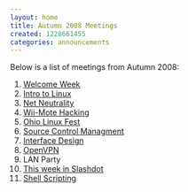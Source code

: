 ```yaml
---
layout: home
title: Autumn 2008 Meetings
created: 1228661455
categories: announcements
---
```

<!----<meta http-equiv="REFRESH" content="5;url=/endau08"><!----5 seconds included for editability purposes----><META NAME="ROBOTS" CONTENT="NOINDEX,NOFOLLOW">Below is a list of meetings from Autumn 2008:<ol>
<li><a href="/welcome2008">Welcome Week</a></li>
<li><a href="/linux_intro-au08">Intro to Linux</a></li>
<li><a href="/net_neutrality-au08">Net Neutrality</a></li>
<li><a href="/wiimote-au08">Wii-Mote Hacking</a></li>
<li><a href="/linuxfest2008">Ohio Linux Fest</a></li>
<li><a href="/src_ctrl_mgnt-au08">Source Control Managment</a></li>
<li><a href="/interface_design-au08">Interface Design</a></li>
<li><a href="/openvpn-au08">OpenVPN</a></li>
<li>LAN Party</li>
<li><a href="/twis-au08">This week in Slashdot</a></li>
<li><a href="/bash-au08">Shell Scripting</a></li>
</ol>
